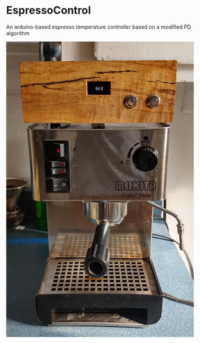 # EspressoControl
An arduino-based espresso temperature controller based on a modified PD algorithm

![Espresso machine with expresso controller inrterface](./interface.jpg)
